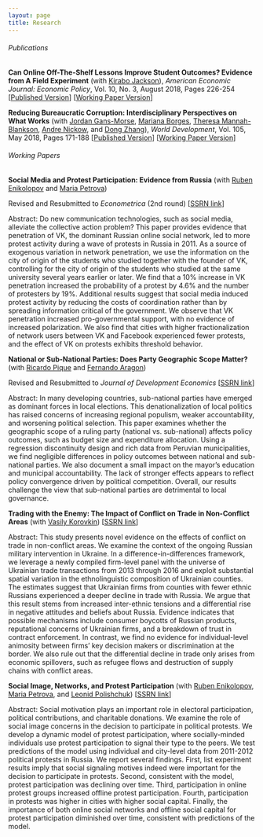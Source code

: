 ```yaml
---
layout: page
title: Research
---
```


###### Publications

**Can Online Off-The-Shelf Lessons Improve Student Outcomes? Evidence from A Field Experiment** (with [Kirabo Jackson](https://works.bepress.com/c_kirabo_jackson/)), *American Economic Journal: Economic Policy*, Vol. 10, No. 3, August 2018, Pages 226-254
[[Published Version](https://www.aeaweb.org/articles?id=10.1257/pol.20170211)]
[[Working Paper Version](assets/AEJ_revised_version.pdf)]

**Reducing Bureaucratic Corruption: Interdisciplinary Perspectives on What Works** (with [Jordan Gans-Morse](http://faculty.wcas.northwestern.edu/~jlg562/index.html), [Mariana Borges](https://www.marianaborges.info), [Theresa Mannah-Blankson](http://blogs.umass.edu/towusuda/), [Andre Nickow](https://scholar.google.com/citations?user=suy4wDQAAAAJ&hl=en), and [Dong Zhang](https://sites.google.com/site/poliscidongzhang/)), *World Development*, Vol. 105, May 2018, Pages 171-188
[[Published Version](https://www.sciencedirect.com/science/article/pii/S0305750X17304084)]
[[Working Paper Version](https://papers.ssrn.com/sol3/papers.cfm?abstract_id=2930520)]

###### Working Papers

**Social Media and Protest Participation: Evidence from Russia** (with [Ruben Enikolopov](https://sites.google.com/site/rubenenikolopov/) and [Maria Petrova](https://sites.google.com/site/mariapetrovaphd/))

Revised and Resubmitted to *Econometrica* (2nd round) [[SSRN link](https://papers.ssrn.com/abstract=2696236)]

Abstract: Do new communication technologies, such as social media, alleviate the collective action problem? This paper provides evidence that penetration of VK, the dominant Russian online social network, led to more protest activity during a wave of protests in Russia in 2011. As a source of exogenous variation in network penetration, we use the information on the city of origin of the students who studied together with the founder of VK, controlling for the city of origin of the students who studied at the same university several years earlier or later. We find that a 10% increase in VK penetration increased the probability of a protest by 4.6% and the number of protesters by 19%. Additional results suggest that social media induced protest activity by reducing the costs of coordination rather than by spreading information critical of the government. We observe that VK penetration increased pro-governmental support, with no evidence of increased polarization. We also find that cities with higher fractionalization of network users between VK and Facebook experienced fewer protests, and the effect of VK on protests exhibits threshold behavior.

**National or Sub-National Parties: Does Party Geographic Scope Matter?** (with [Ricardo Pique](https://sites.google.com/site/piquericardo/home) and [Fernando Aragon](https://sites.google.com/view/fernandoaragon/home))

Revised and Resubmitted to *Journal of Development Economics* [[SSRN link](https://papers.ssrn.com/sol3/papers.cfm?abstract_id=2996172)]

Abstract: In many developing countries, sub-national parties have emerged as dominant forces in local elections. This denationalization of local politics has raised concerns of increasing regional populism, weaker accountability, and worsening political selection. This paper examines whether the geographic scope of a ruling party (national vs. sub-national) affects policy outcomes, such as budget size and expenditure allocation. Using a regression discontinuity design and rich data from Peruvian municipalities, we find negligible differences in policy outcomes between national and sub-national parties. We also document a small impact on the mayor’s education and municipal accountability. The lack of stronger effects appears to reflect policy convergence driven by political competition. Overall, our results challenge the view that sub-national parties are detrimental to local governance.

**Trading with the Enemy: The Impact of Conflict on Trade in Non-Conflict Areas** (with [Vasily Korovkin](https://sites.google.com/site/vaskorovkin/))
[[SSRN link](https://papers.ssrn.com/sol3/papers.cfm?abstract_id=3397276)]

Abstract: This study presents novel evidence on the effects of conflict on trade in non-conflict areas. We examine the context of the ongoing Russian military intervention in Ukraine. In a difference-in-differences framework, we leverage a newly compiled firm-level panel with the universe of Ukrainian trade transactions from 2013 through 2016 and exploit substantial spatial variation in the ethnolinguistic composition of Ukrainian counties. The estimates suggest that Ukrainian firms from counties with fewer ethnic Russians experienced a deeper decline in trade with Russia. We argue that this result stems from increased inter-ethnic tensions and a differential rise in negative attitudes and beliefs about Russia. Evidence indicates that possible mechanisms include consumer boycotts of Russian products, reputational concerns of Ukrainian firms, and a breakdown of trust in contract enforcement. In contrast, we find no evidence for individual-level animosity between firms’ key decision makers or discrimination at the border. We also rule out that the differential decline in trade only arises from economic spillovers, such as refugee flows and destruction of supply chains with conflict areas.

**Social Image, Networks, and Protest Participation** (with [Ruben Enikolopov](https://sites.google.com/site/rubenenikolopov/), [Maria Petrova](https://sites.google.com/site/mariapetrovaphd/), and [Leonid Polishchuk](https://www.hse.ru/en/org/persons/65104))
[[SSRN link](https://papers.ssrn.com/sol3/papers.cfm?abstract_id=2940171)]

Abstract: Social motivation plays an important role in electoral participation, political contributions, and charitable donations. We examine the role of social image concerns in the decision to participate in political protests. We develop a dynamic model of protest participation, where socially-minded individuals use protest participation to signal their type to the peers. We test predictions of the model using individual and city-level data from 2011-2012 political protests in Russia. We report several findings. First, list experiment results imply that social signaling motives indeed were important for the decision to participate in protests. Second, consistent with the model, protest participation was declining over time. Third, participation in online protest groups increased offline protest participation. Fourth, participation in protests was higher in cities with higher social capital. Finally, the importance of both online social networks and offline social capital for protest participation diminished over time, consistent with predictions of the model.
